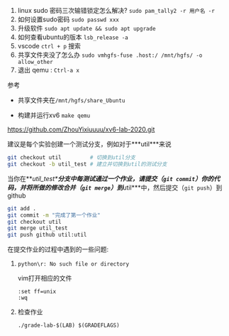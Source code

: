1. linux sudo 密码三次输错锁定怎么解决? `sudo pam_tally2 -r 用户名 -r`
2. 如何设置sudo密码 `sudo passwd xxx`
3. 升级软件 `sudo apt update && sudo apt upgrade`
4. 如何查看ubuntu的版本 `lsb_release -a`
5. vscode `ctrl + p` 搜索
6. 共享文件夹没了怎么办 `sudo vmhgfs-fuse .host:/ /mnt/hgfs/ -o allow_other`
7. 退出 qemu : `Ctrl-a x`

参考

[参考]: https://github.com/weijiew/everystep/blob/master/src/6.S081/0-summary.md

* 共享文件夹在`/mnt/hgfs/share_Ubuntu`

* 构建并运行xv6 `make qemu`

https://github.com/ZhouYixiuuuu/xv6-lab-2020.git

建议是每个实验创建一个测试分支，例如对于***util\***来说

```bash
git checkout util         # 切换到util分支
git checkout -b util_test # 建立并切换到util的测试分支
```

当你在***util_test\***分支中每测试通过一个作业，请提交（`git commit`）你的代码，并将所做的修改合并（`git merge`）到***util\***中，然后提交（`git push`）到github

```bash
git add .
git commit -m "完成了第一个作业"
git checkout util
git merge util_test
git push github util:util
```

在提交作业的过程中遇到的一些问题:

1. `python\r: No such file or directory`

   vim打开相应的文件

   ```
   :set ff=unix
   :wq
   ```

2. 检查作业

   ```
   ./grade-lab-$(LAB) $(GRADEFLAGS)
   ```

   
